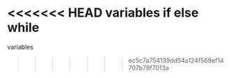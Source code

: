 <<<<<<< HEAD
variables if else while
=======
variables
>>>>>>> ec5c7a754139dd54a124f569ef14707b78f7013a
